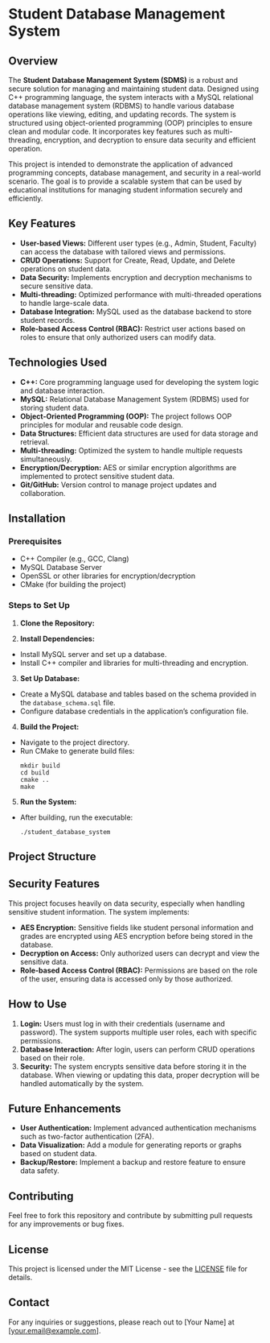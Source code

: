 # Student Database Management System

## Overview

The **Student Database Management System (SDMS)** is a robust and secure solution for managing and maintaining student data. Designed using C++ programming language, the system interacts with a MySQL relational database management system (RDBMS) to handle various database operations like viewing, editing, and updating records. The system is structured using object-oriented programming (OOP) principles to ensure clean and modular code. It incorporates key features such as multi-threading, encryption, and decryption to ensure data security and efficient operation.

This project is intended to demonstrate the application of advanced programming concepts, database management, and security in a real-world scenario. The goal is to provide a scalable system that can be used by educational institutions for managing student information securely and efficiently.

## Key Features

- **User-based Views:** Different user types (e.g., Admin, Student, Faculty) can access the database with tailored views and permissions.
- **CRUD Operations:** Support for Create, Read, Update, and Delete operations on student data.
- **Data Security:** Implements encryption and decryption mechanisms to secure sensitive data.
- **Multi-threading:** Optimized performance with multi-threaded operations to handle large-scale data.
- **Database Integration:** MySQL used as the database backend to store student records.
- **Role-based Access Control (RBAC):** Restrict user actions based on roles to ensure that only authorized users can modify data.

## Technologies Used

- **C++:** Core programming language used for developing the system logic and database interaction.
- **MySQL:** Relational Database Management System (RDBMS) used for storing student data.
- **Object-Oriented Programming (OOP):** The project follows OOP principles for modular and reusable code design.
- **Data Structures:** Efficient data structures are used for data storage and retrieval.
- **Multi-threading:** Optimized the system to handle multiple requests simultaneously.
- **Encryption/Decryption:** AES or similar encryption algorithms are implemented to protect sensitive student data.
- **Git/GitHub:** Version control to manage project updates and collaboration.

## Installation

### Prerequisites

- C++ Compiler (e.g., GCC, Clang)
- MySQL Database Server
- OpenSSL or other libraries for encryption/decryption
- CMake (for building the project)
  
### Steps to Set Up

1. **Clone the Repository:**


2. **Install Dependencies:**
- Install MySQL server and set up a database.
- Install C++ compiler and libraries for multi-threading and encryption.

3. **Set Up Database:**
- Create a MySQL database and tables based on the schema provided in the `database_schema.sql` file.
- Configure database credentials in the application’s configuration file.

4. **Build the Project:**
- Navigate to the project directory.
- Run CMake to generate build files:
  ```
  mkdir build
  cd build
  cmake ..
  make
  ```

5. **Run the System:**
- After building, run the executable:
  ```
  ./student_database_system
  ```

## Project Structure


## Security Features

This project focuses heavily on data security, especially when handling sensitive student information. The system implements:

- **AES Encryption:** Sensitive fields like student personal information and grades are encrypted using AES encryption before being stored in the database.
- **Decryption on Access:** Only authorized users can decrypt and view the sensitive data.
- **Role-based Access Control (RBAC):** Permissions are based on the role of the user, ensuring data is accessed only by those authorized.

## How to Use

1. **Login:** Users must log in with their credentials (username and password). The system supports multiple user roles, each with specific permissions.
2. **Database Interaction:** After login, users can perform CRUD operations based on their role.
3. **Security:** The system encrypts sensitive data before storing it in the database. When viewing or updating this data, proper decryption will be handled automatically by the system.

## Future Enhancements

- **User Authentication:** Implement advanced authentication mechanisms such as two-factor authentication (2FA).
- **Data Visualization:** Add a module for generating reports or graphs based on student data.
- **Backup/Restore:** Implement a backup and restore feature to ensure data safety.

## Contributing

Feel free to fork this repository and contribute by submitting pull requests for any improvements or bug fixes.

## License

This project is licensed under the MIT License - see the [LICENSE](LICENSE) file for details.

## Contact

For any inquiries or suggestions, please reach out to [Your Name] at [your.email@example.com].

